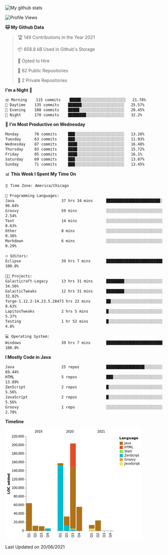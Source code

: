 ![My github stats](https://github-readme-stats.vercel.app/api?username=romvoid95&theme=gruvbox&include_all_commits=true&show_icons=true")

<!--START_SECTION:waka-->
![Profile Views](http://img.shields.io/badge/Profile%20Views-0-blue)

**🐱 My Github Data** 

> 🏆 149 Contributions in the Year 2021
 > 
> 📦 658.8 kB Used in Github's Storage 
 > 
> 💼 Opted to Hire
 > 
> 📜 62 Public Repositories 
 > 
> 🔑 2 Private Repositories  
 > 
**I'm a Night 🦉** 

```text
🌞 Morning    115 commits    █████░░░░░░░░░░░░░░░░░░░░   21.78% 
🌆 Daytime    135 commits    ██████░░░░░░░░░░░░░░░░░░░   25.57% 
🌃 Evening    108 commits    █████░░░░░░░░░░░░░░░░░░░░   20.45% 
🌙 Night      170 commits    ████████░░░░░░░░░░░░░░░░░   32.2%

```
📅 **I'm Most Productive on Wednesday** 

```text
Monday       70 commits     ███░░░░░░░░░░░░░░░░░░░░░░   13.26% 
Tuesday      63 commits     ███░░░░░░░░░░░░░░░░░░░░░░   11.93% 
Wednesday    87 commits     ████░░░░░░░░░░░░░░░░░░░░░   16.48% 
Thursday     83 commits     ████░░░░░░░░░░░░░░░░░░░░░   15.72% 
Friday       85 commits     ████░░░░░░░░░░░░░░░░░░░░░   16.1% 
Saturday     69 commits     ███░░░░░░░░░░░░░░░░░░░░░░   13.07% 
Sunday       71 commits     ███░░░░░░░░░░░░░░░░░░░░░░   13.45%

```


📊 **This Week I Spent My Time On** 

```text
⌚︎ Time Zone: America/Chicago

💬 Programming Languages: 
Java                     37 hrs 34 mins      ████████████████████████░   96.04% 
Groovy                   59 mins             ░░░░░░░░░░░░░░░░░░░░░░░░░   2.54% 
Text                     14 mins             ░░░░░░░░░░░░░░░░░░░░░░░░░   0.63% 
Other                    8 mins              ░░░░░░░░░░░░░░░░░░░░░░░░░   0.36% 
Markdown                 6 mins              ░░░░░░░░░░░░░░░░░░░░░░░░░   0.29%

🔥 Editors: 
Eclipse                  39 hrs 7 mins       █████████████████████████   100.0%

🐱‍💻 Projects: 
Galacticraft-Legacy      13 hrs 31 mins      ████████░░░░░░░░░░░░░░░░░   34.56% 
GalacticTweaks           12 hrs 31 mins      ████████░░░░░░░░░░░░░░░░░   32.02% 
forge-1.12.2-14.23.5.28473 hrs 22 mins       ██░░░░░░░░░░░░░░░░░░░░░░░   8.63% 
LapitosTweaks            2 hrs 5 mins        █░░░░░░░░░░░░░░░░░░░░░░░░   5.37% 
Testing                  1 hr 52 mins        █░░░░░░░░░░░░░░░░░░░░░░░░   4.8%

💻 Operating System: 
Windows                  39 hrs 7 mins       █████████████████████████   100.0%

```

**I Mostly Code in Java** 

```text
Java                     25 repos            █████████████████░░░░░░░░   69.44% 
HTML                     5 repos             ███░░░░░░░░░░░░░░░░░░░░░░   13.89% 
ZenScript                2 repos             █░░░░░░░░░░░░░░░░░░░░░░░░   5.56% 
JavaScript               2 repos             █░░░░░░░░░░░░░░░░░░░░░░░░   5.56% 
Groovy                   1 repo              ░░░░░░░░░░░░░░░░░░░░░░░░░   2.78%

```


**Timeline**

![Chart not found](https://raw.githubusercontent.com/ROMVoid95/ROMVoid95/master/charts/bar_graph.png) 


 Last Updated on 20/06/2021
<!--END_SECTION:waka-->
